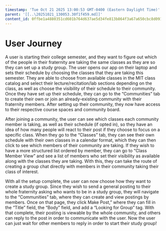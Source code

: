 ```yaml
---
timestamp: 'Tue Oct 21 2025 13:00:53 GMT-0400 (Eastern Daylight Time)'
parent: '[[..\20251021_130053.30f1f459.md]]'
content_id: 0ffbe1a4880351cd601b764d637ae5d34fe813b864f3a67a650cbc8d0914778d
---
```


# User Journey

A user is starting their college semester, and they want to figure out which of the people in their fraternity are taking the same classes as they are so they can set up a study group. The user opens our app on their laptop and sets their schedule by choosing the classes that they are taking this semester. They are able to choose from available classes in the MIT class catalog and select their lecture/recitation/lab sections depending on the class, as well as choose the visibility of their schedule to their community. Once they have set up their schedule, they can go to the “Communities” tab to create their own or join an already-existing community with their fraternity members. After setting up their community, they now have access to their respective course spaces and community board.

After joining a community, the user can see which classes each community member is taking, as well as their schedule (if opted in), so they have an idea of how many people will react to their post if they choose to focus on a specific class. When they go to the “Classes” tab, they can see their own schedule with their own classes in a calendar format, which they can then click to see which members of their community are taking. If they wish to have a more structured list ordered by member, they can go to “Class Member View” and see a list of members who set their visibility as available along with the classes they are taking. With this, they can take the route of creating a group chat directly with members in their community taking their class of interest.

With all the setup complete, the user can now choose how they want to create a study group. Since they wish to send a general posting to their whole fraternity asking who wants to be in a study group, they will navigate to the “Communities” tab, where they can create and view postings by members. Once on that page, they click Make Post,” where they can fill in the “Title” field, the “Body” field, and add a “Looking for Group” tag. With that complete, their posting is viewable by the whole community, and others can reply to the post in order to communicate with the user. Now the user can just wait for other members to reply in order to start their study group!
